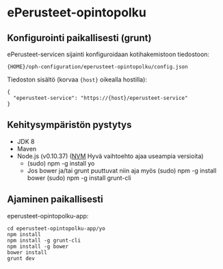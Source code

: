 # ePerusteet-opintopolku

## Konfigurointi paikallisesti (grunt)

ePerusteet-servicen sijainti konfiguroidaan kotihakemistoon tiedostoon:

    {HOME}/oph-configuration/eperusteet-opintopolku/config.json

Tiedoston sisältö (korvaa `{host}` oikealla hostilla):

    {
      "eperusteet-service": "https://{host}/eperusteet-service"
    }

Kehitysympäristön pystytys
--------------------------
- JDK 8
- Maven
- Node.js (v0.10.37) ([NVM](https://github.com/creationix/nvm) Hyvä vaihtoehto ajaa useampia versioita)
  - (sudo) npm -g install yo
  - Jos bower ja/tai grunt puuttuvat niin aja myös
    (sudo) npm -g install bower
    (sudo) npm -g install grunt-cli

Ajaminen paikallisesti
----------------------

eperusteet-opintopolku-app: 

    cd eperusteet-opintopolku-app/yo
    npm install
    npm install -g grunt-cli
    npm install -g bower
    bower install
    grunt dev